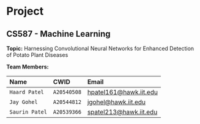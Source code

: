 # Project

## CS587 - Machine Learning

**Topic:** Harnessing Convolutional Neural Networks for Enhanced Detection of Potato Plant Diseases

**Team Members:**

| Name           | CWID        | Email                  |
| :------------- | :---------- | :--------------------- |
| `Haard Patel`  | `A20540508` | hpatel161@hawk.iit.edu |
| `Jay Gohel`    | `A20544812` | jgohel@hawk.iit.edu    |
| `Saurin Patel` | `A20539366` | spatel213@hawk.iit.edu |
